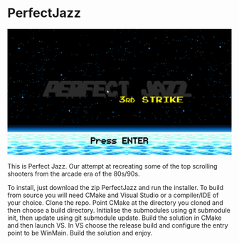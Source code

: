 # PerfectJazz
![alt text](https://github.com/MorbidCuriosity84/PerfectJazz/blob/main/PerfectJazzTitle.png?raw=true)

This is Perfect Jazz. Our attempt at recreating some of the top scrolling shooters from the arcade era of the 80s/90s. 

To install, just download the zip PerfectJazz and run the installer. To build from source you will need CMake and Visual Studio or a compiler/IDE of your choice. Clone the repo. Point CMake at the directory you cloned and then choose a build directory. Initialise the submodules using git submodule init, then update using git submodule update. Build the solution in CMake and then launch VS. In VS choose the release build and configure the entry point to be WinMain. Build the solution and enjoy.

